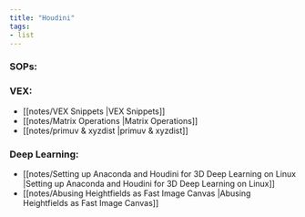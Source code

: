 ```yaml
---
title: "Houdini"
tags:
- list
---
```

### SOPs:

### VEX:
- [[notes/VEX Snippets |VEX Snippets]]
- [[notes/Matrix Operations |Matrix Operations]]
- [[notes/primuv & xyzdist |primuv & xyzdist]]

### Deep Learning:
- [[notes/Setting up Anaconda and Houdini for 3D Deep Learning on Linux |Setting up Anaconda and Houdini for 3D Deep Learning on Linux]]
- [[notes/Abusing Heightfields as Fast Image Canvas |Abusing Heightfields as Fast Image Canvas]]
